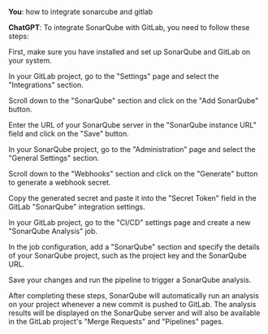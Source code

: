 **You**: how to integrate sonarcube and gitlab

**ChatGPT**: To integrate SonarQube with GitLab, you need to follow these steps:

First, make sure you have installed and set up SonarQube and GitLab on your system.

In your GitLab project, go to the "Settings" page and select the "Integrations" section.

Scroll down to the "SonarQube" section and click on the "Add SonarQube" button.

Enter the URL of your SonarQube server in the "SonarQube instance URL" field and click on the "Save" button.

In your SonarQube project, go to the "Administration" page and select the "General Settings" section.

Scroll down to the "Webhooks" section and click on the "Generate" button to generate a webhook secret.

Copy the generated secret and paste it into the "Secret Token" field in the GitLab "SonarQube" integration settings.

In your GitLab project, go to the "CI/CD" settings page and create a new "SonarQube Analysis" job.

In the job configuration, add a "SonarQube" section and specify the details of your SonarQube project, such as the project key and the SonarQube URL.

Save your changes and run the pipeline to trigger a SonarQube analysis.

After completing these steps, SonarQube will automatically run an analysis on your project whenever a new commit is pushed to GitLab. The analysis results will be displayed on the SonarQube server and will also be available in the GitLab project's "Merge Requests" and "Pipelines" pages.

